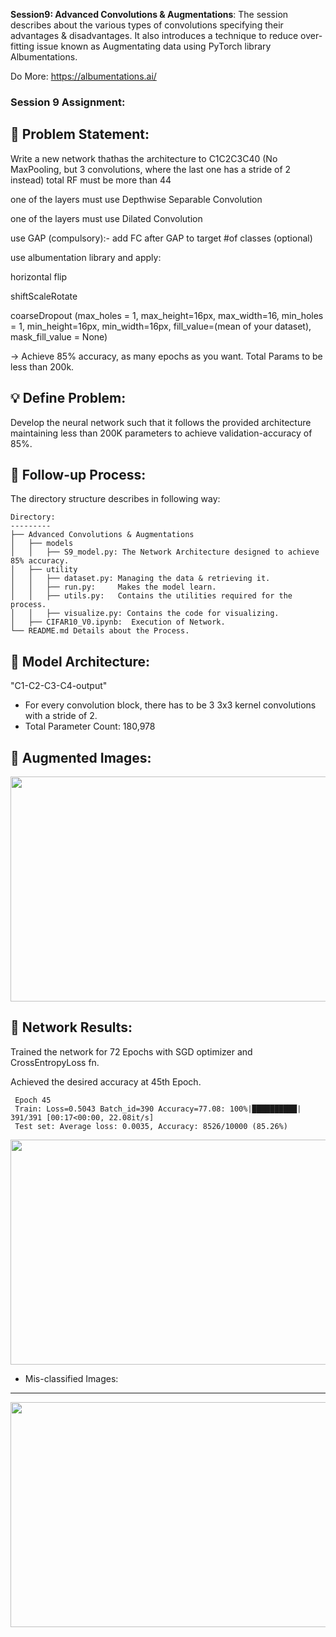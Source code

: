 **Session9: Advanced Convolutions & Augmentations**: The session describes about the various types of convolutions specifying their advantages & disadvantages. It also introduces a technique to reduce over-fitting issue known as Augmentating data using PyTorch library 
Albumentations. 

 Do More: https://albumentations.ai/
 

### Session 9 Assignment: 

🔏 Problem Statement: 
--------------------
Write a new network thathas the architecture to C1C2C3C40 (No MaxPooling, but 3 convolutions, 
where the last one has a stride of 2 instead) total RF must be more than 44

one of the layers must use Depthwise Separable Convolution
 
one of the layers must use Dilated Convolution

use GAP (compulsory):- add FC after GAP to target #of classes (optional)

use albumentation library and apply:

  horizontal flip
  
  shiftScaleRotate
  
  coarseDropout (max_holes = 1, max_height=16px, max_width=16, min_holes = 1, min_height=16px, min_width=16px, fill_value=(mean of your 
  dataset), mask_fill_value = None)

-> Achieve 85% accuracy, as many epochs as you want. Total Params to be less than 200k.

💡 Define Problem:
------------------
 Develop the neural network such that it follows the provided architecture maintaining less than 200K parameters to achieve validation-accuracy of 85%.

🚦 Follow-up Process:
-----------------
 The directory structure describes in following way:

    Directory: 
    ---------
    ├── Advanced Convolutions & Augmentations
    │   ├── models
    │   │   ├── S9_model.py: The Network Architecture designed to achieve 85% accuracy.
    │   ├── utility
    │   │   ├── dataset.py: Managing the data & retrieving it.
    │   │   ├── run.py:     Makes the model learn.
    │   │   ├── utils.py:   Contains the utilities required for the process.
    │   │   ├── visualize.py: Contains the code for visualizing.
    │   ├── CIFAR10_V0.ipynb:  Execution of Network.
    └── README.md Details about the Process.


🔑 Model Architecture:
---------------------
 "C1-C2-C3-C4-output"
 * For every convolution block, there has to be 3 3x3 kernel convolutions with a stride of 2.
 * Total Parameter Count: 180,978

🔋 Augmented Images: 
-------------------
 <img src="https://github.com/kishkath/ERA/assets/60026221/c9ea71fe-3cf9-47d7-9a2c-12339e4ebbf4" width = 720 height = 360>

💊 Network Results: 
-------------------
 Trained the network for 72 Epochs with SGD optimizer and CrossEntropyLoss fn.
 
 Achieved the desired accuracy at 45th Epoch.
 
     Epoch 45
     Train: Loss=0.5043 Batch_id=390 Accuracy=77.08: 100%|██████████| 391/391 [00:17<00:00, 22.08it/s]
     Test set: Average loss: 0.0035, Accuracy: 8526/10000 (85.26%)
 
 <img src="https://github.com/kishkath/ERA/assets/60026221/2e0d4048-3233-4f65-9670-be0db37b4b15" width = 720 height = 360>

 * Mis-classified Images:
-------------------------
 <img src="https://github.com/kishkath/ERA/assets/60026221/a030e214-6184-4a86-91e1-3b2ddaa951f9" width = 720 height = 360>

